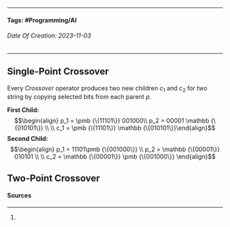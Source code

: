 __________________________________________________________________________
#### **Tags:** #Programming/AI 
###### *Date Of Creation: 2023-11-03*
__________________________________________________________________________
## Single-Point Crossover
Every *Crossover* operator produces two new children $c_1$ and $c_2$ for two string by copying selected bits from each parent $p$.

**First Child:**
$$\begin{align} p_1 = \pmb {\{11101\}} 001000\\ p_2 = 00001 \mathbb {\{010101\}} \\ \\ c_1 = \pmb {\{11101\}} \mathbb {\{010101\}}\end{align}$$
**Second Child:**
$$\begin{align} p_1 = 11101\pmb {\{001000\}} \\ p_2 = \mathbb {\{00001\}} 010101 \\ \\ c_2 = \mathbb {\{00001\}} \pmb {\{001000\}} \end{align}$$
## Two-Point Crossover

#### Sources
__________________________________________________________________________
1. 